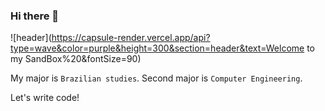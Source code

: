 ### Hi there 👋

![header](https://capsule-render.vercel.app/api?type=wave&color=purple&height=300&section=header&text=Welcome to my SandBox%20&fontSize=90)

My major is `Brazilian studies`. Second major is `Computer Engineering`.

Let's write code!



<!--
**CosmicSandBox/CosmicSandBox** is a ✨ _special_ ✨ repository because its `README.md` (this file) appears on your GitHub profile.

Here are some ideas to get you started:

- 🔭 I’m currently working on ...
- 🌱 I’m currently learning ...
- 👯 I’m looking to collaborate on ...
- 🤔 I’m looking for help with ...
- 💬 Ask me about ...
- 📫 How to reach me: ...
- 😄 Pronouns: ...
- ⚡ Fun fact: ...
-->

